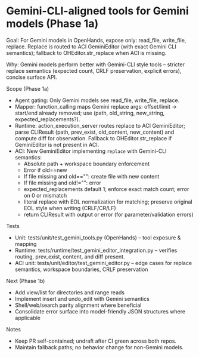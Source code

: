 # Gemini-CLI-aligned tools for Gemini models (Phase 1a)

Goal: For Gemini models in OpenHands, expose only: read_file, write_file, replace. Replace is routed to ACI GeminiEditor (with exact Gemini CLI semantics); fallback to OHEditor.str_replace when ACI is missing.

Why: Gemini models perform better with Gemini-CLI style tools – stricter replace semantics (expected count, CRLF preservation, explicit errors), concise surface API.

Scope (Phase 1a)
- Agent gating: Only Gemini models see read_file, write_file, replace.
- Mapper: function_calling maps Gemini replace args: offset/limit -> start/end already removed; use (path, old_string, new_string, expected_replacements?).
- Runtime: action_execution_server routes replace to ACI GeminiEditor; parse CLIResult (path, prev_exist, old_content, new_content) and compute diff for observation. Fallback to OHEditor.str_replace if GeminiEditor is not present in ACI.
- ACI: New GeminiEditor implementing `replace` with Gemini-CLI semantics:
  - Absolute path + workspace boundary enforcement
  - Error if old==new
  - If file missing and old=="": create file with new content
  - If file missing and old!="": error
  - expected_replacements default 1; enforce exact match count; error on 0 or mismatch
  - literal replace with EOL normalization for matching; preserve original EOL style when writing (CRLF/CR/LF)
  - return CLIResult with output or error (for parameter/validation errors)

Tests
- Unit: tests/unit/test_gemini_tools.py (OpenHands) – tool exposure & mapping
- Runtime: tests/runtime/test_gemini_editor_integration.py – verifies routing, prev_exist, content, and diff present.
- ACI unit: tests/unit/editor/test_gemini_editor.py – edge cases for replace semantics, workspace boundaries, CRLF preservation

Next (Phase 1b)
- Add view/list for directories and range reads
- Implement insert and undo_edit with Gemini semantics
- Shell/web/search parity alignment where beneficial
- Consolidate error surface into model-friendly JSON structures where applicable

Notes
- Keep PR self-contained; undraft after CI green across both repos.
- Maintain fallback paths; no behavior change for non-Gemini models.
